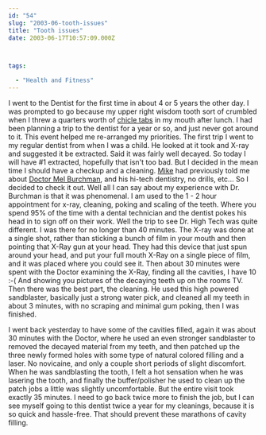 ```yaml
---
id: "54"
slug: "2003-06-tooth-issues"
title: "Tooth issues"
date: 2003-06-17T10:57:09.000Z



tags:

  - "Health and Fitness"
---
```

<div class="sqs-html-content">
  <p>I went to the Dentist for the first time in about 4 or 5 years the other day.  I was prompted to go because my upper right wisdom tooth sort of crumbled when I threw a quarters worth of <a href="http://www.georgehowe.com/Gum/hh_07355_chiclets.asp">chicle tabs</a> in my mouth after lunch.  I had been planning a trip to the dentist for a year or so, and just never got around to it.  This event helped me re-arranged my priorities.   The first trip I went to my regular dentist from when I was a child.  He looked at it took and X-ray and suggested it be extracted.  Said it was fairly well decayed.  So today I will have #1 extracted, hopefully that isn't too bad.  But I decided in the mean time I should have a checkup and a cleaning.  
<a href="http://www.webcodefocus.com/">Mike</a> had previously told me about <a href="http://www.drhightech.com/">Doctor Mel Burchman</a>, and his hi-tech dentistry, no drills, etc... So I decided to check it out.  Well all I can say about my experience with Dr. Burchman is that it was phenomenal.  I am used to the 1 - 2 hour appointment for x-ray, cleaning, poking and scaling of the teeth.  Where you spend 95% of the time with a dental technician and the dentist pokes his head in to sign off on their work.  Well the trip to see Dr. High Tech was quite different.  I was there for no longer than 40 minutes.  The X-ray was done at a single shot, rather than sticking a bunch of film in your mouth and then pointing that X-Ray gun at your head.  They had this device that just spun around your head, and put your full mouth X-Ray on a single piece of film, and it was placed where you could see it.  Then about 30 minutes were spent with the Doctor examining the X-Ray, finding all the cavities, I have 10 :-(  And showing you pictures of the decaying teeth up on the rooms TV.  Then there was the best part, the cleaning.  He used this high powered sandblaster, basically just a strong water pick, and cleaned all my teeth in about 3 minutes, with no scraping and minimal gum poking, then I was finished.</p>
<p>I went back yesterday to have some of the cavities filled, again it was about 30 minutes with the Doctor, where he used an even stronger sandblaster to removed the decayed material from my teeth, and then patched up the three newly formed holes with some type of natural colored filling and a laser.  No novicaine, and only a couple short periods of slight discomfort.  When he was sandblasting the tooth, I felt a hot sensation when he was lasering the tooth, and finally the buffer/polisher he used to clean up the patch jobs a little was slightly uncomfortable.  But the entire visit took exactly 35 minutes.  I need to go back twice more to finish the job, but I can see myself going to this dentist twice a year for my cleanings, because it is so quick and hassle-free.  That should prevent these marathons of cavity filling.</p>
</div>
